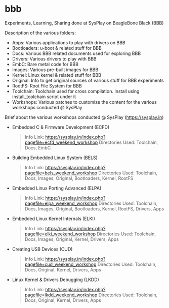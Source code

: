 # bbb
Experiments, Learning, Sharing done at SysPlay on BeagleBone Black (BBB)

Description of the various folders:

+ Apps: Various applications to play with drivers on BBB
+ Bootloaders: u-boot & related stuff for BBB
+ Docs: Various BBB related documents used for exploring BBB
+ Drivers: Various drivers to play with BBB
+ EmbC: Bare metal code for BBB
+ Images: Various pre-built images for BBB
+ Kernel: Linux kernel & related stuff for BBB
+ Original: Info to get original sources of various stuff for BBB experiments
+ RootFS: Root File System for BBB
+ Toolchain: Toolchain used for cross compilation. Install using install_toolchain script under it
+ Workshops: Various patches to customize the content for the various workshops conducted @ SysPlay

Brief about the various workshops conducted @ SysPlay (https://sysplay.in)

+ Embedded C & Firmware Development (ECFD)
	> Info Link: https://sysplay.in/index.php?pagefile=ecfd_weekend_workshop
	> Directories Used: Toolchain, Docs, EmbC

+ Building Embedded Linux System (BELS)
	> Info Link: https://sysplay.in/index.php?pagefile=bels_weekend_workshop
	> Directories Used: Toolchain, Docs, Images, Original, Bootloaders, Kernel, RootFS

+ Embedded Linux Porting Advanced (ELPA)
	> Info Link: https://sysplay.in/index.php?pagefile=elpa_weekend_workshop
	> Directories Used: Toolchain, Docs, Images, Original, Bootloaders, Kernel, RootFS, Drivers, Apps

+ Embedded Linux Kernel Internals (ELKI)
	> Info Link: https://sysplay.in/index.php?pagefile=elki_weekend_workshop
	> Directories Used: Toolchain, Docs, Images, Original, Kernel, Drivers, Apps

+ Creating USB Devices (CUD)
	> Info Link: https://sysplay.in/index.php?pagefile=cud_weekend_workshop
	> Directories Used: Toolchain, Docs, Original, Kernel, Drivers, Apps

+ Linux Kernel & Drivers Debugging (LKDD)
	> Info Link: https://sysplay.in/index.php?pagefile=lkdd_weekend_workshop
	> Directories Used: Toolchain, Docs, Original, Kernel, Drivers, Apps
